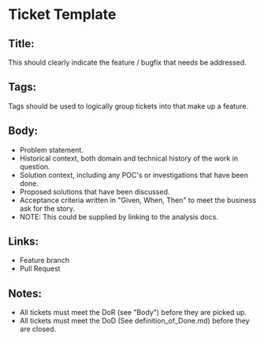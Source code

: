 # Ticket Template

## Title: 
This should clearly indicate the feature / bugfix that needs be addressed. 

## Tags: 
Tags should be used to logically group tickets into that make up a feature. 

## Body: 

- Problem statement. 
- Historical context, both domain and technical history of the work in question. 
- Solution context, including any POC's or investigations that have been done. 
- Proposed solutions that have been discussed. 
- Acceptance criteria written in "Given, When, Then" to meet the business ask for the story.
- NOTE: This could be supplied by linking to the analysis docs. 

## Links: 
- Feature branch 
- Pull Request

## Notes: 
- All tickets must meet the DoR (see "Body") before they are picked up. 
- All tickets must meet the DoD (See definition_of_Done.md) before they are closed.
